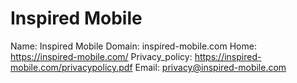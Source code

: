 
# Inspired Mobile

Name: Inspired Mobile
Domain: inspired-mobile.com
Home: https://inspired-mobile.com/
Privacy_policy: https://inspired-mobile.com/privacypolicy.pdf
Email: privacy@inspired-mobile.com
